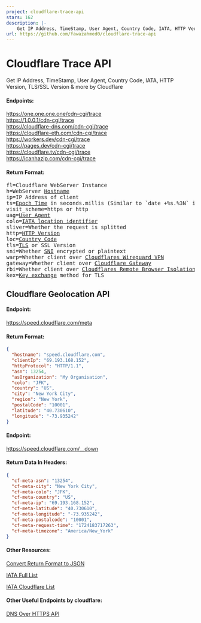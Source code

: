 ```yaml
---
project: cloudflare-trace-api
stars: 162
description: |-
    Get IP Address, TimeStamp, User Agent, Country Code, IATA, HTTP Version, TLS/SSL Version & more by Cloudflare
url: https://github.com/fawazahmed0/cloudflare-trace-api
---
```


# Cloudflare Trace API
Get IP Address, TimeStamp, User Agent, Country Code, IATA, HTTP Version, TLS/SSL Version &amp; more by Cloudflare

#### Endpoints:
https://one.one.one.one/cdn-cgi/trace <br>
https://1.0.0.1/cdn-cgi/trace <br>
https://cloudflare-dns.com/cdn-cgi/trace <br>
https://cloudflare-eth.com/cdn-cgi/trace <br>
https://workers.dev/cdn-cgi/trace <br>
https://pages.dev/cdn-cgi/trace <br>
https://cloudflare.tv/cdn-cgi/trace <br>
https://icanhazip.com/cdn-cgi/trace <br>

#### Return Format:
<pre>
fl=Cloudflare WebServer Instance
h=WebServer <a href="https://en.wikipedia.org/wiki/Hostname">Hostname</a>
ip=IP Address of client
ts=<a href="https://en.wikipedia.org/wiki/Unix_time">Epoch Time</a> in seconds.millis (Similar to `date +%s.%3N` in bash)
visit_scheme=https or http
uag=<a href="https://developer.mozilla.org/en-US/docs/Web/HTTP/Headers/User-Agent">User Agent</a>
colo=<a href="https://en.wikipedia.org/wiki/IATA_airport_code">IATA location identifier</a>
sliver=Whether the request is splitted
http=<a href="https://en.wikipedia.org/wiki/Hypertext_Transfer_Protocol">HTTP Version</a>
loc=<a href="https://en.wikipedia.org/wiki/ISO_3166-1_alpha-2">Country Code</a>
tls=<a href="https://en.wikipedia.org/wiki/Transport_Layer_Security">TLS</a> or SSL Version
sni=Whether <a href="https://en.wikipedia.org/wiki/Server_Name_Indication">SNI</a> encrypted or plaintext
warp=Whether client over <a href="https://1.1.1.1/">Cloudflares Wireguard VPN</a>
gateway=Whether client over <a href="https://www.cloudflare.com/teams/gateway/">Cloudflare Gateway</a>
rbi=Whether client over <a href="https://www.cloudflare.com/learning/access-management/what-is-browser-isolation/">Cloudflares Remote Browser Isolation</a>
kex=<a href="https://en.wikipedia.org/wiki/Key_exchange">Key exchange</a> method for TLS
</pre>

## Cloudflare Geolocation API

#### Endpoint:
https://speed.cloudflare.com/meta

#### Return Format:
```json
{
  "hostname": "speed.cloudflare.com",
  "clientIp": "69.193.168.152",
  "httpProtocol": "HTTP/1.1",
  "asn": 13254,
  "asOrganization": "My Organisation",
  "colo": "JFK",
  "country": "US",
  "city": "New York City",
  "region": "New York",
  "postalCode": "10001",
  "latitude": "40.730610",
  "longitude": "-73.935242"
}
```

#### Endpoint:
https://speed.cloudflare.com/__down  

#### Return Data In Headers:
```json
{
  "cf-meta-asn": "13254",
  "cf-meta-city": "New York City",
  "cf-meta-colo": "JFK",
  "cf-meta-country": "US",
  "cf-meta-ip": "69.193.168.152",
  "cf-meta-latitude": "40.730610",
  "cf-meta-longitude": "-73.935242",
  "cf-meta-postalcode": "10001",
  "cf-meta-request-time": "1724183717263",
  "cf-meta-timezone": "America/New_York"
}

```

#### Other Resources:
[Convert Return Format to JSON](https://stackoverflow.com/a/68304489/2437224)

[IATA Full List](https://cdn.jsdelivr.net/gh/fawazahmed0/iata-list@main/iata.json)

[IATA Cloudflare List](https://speed.cloudflare.com/locations)

#### Other Useful Endpoints by cloudflare:

[DNS Over HTTPS API](https://developers.cloudflare.com/1.1.1.1/encryption/dns-over-https/make-api-requests/dns-json)

